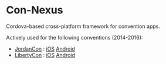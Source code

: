 Con-Nexus
=========
Cordova-based cross-platform framework for convention apps.

Actively used for the following conventions (2014-2016):
 - [JordanCon](http://jordancon.org/) : [iOS](https://itunes.apple.com/us/app/jordancon/id517480811?mt=8) [Android](https://play.google.com/store/apps/details?id=org.jordancon.android)
 - [LibertyCon](http://libertycon.org/) : [iOS](https://itunes.apple.com/us/app/id543816206) [Android](https://play.google.com/store/apps/details?id=com.connexus.app.libertycon2)



